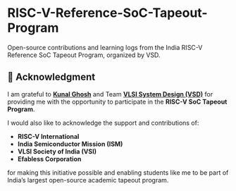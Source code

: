 # RISC-V-Reference-SoC-Tapeout-Program
Open-source contributions and learning logs from the India RISC-V Reference SoC Tapeout Program, organized by VSD.


## 🙏 Acknowledgment  

I am grateful to [**Kunal Ghosh**](https://github.com/kunalg123) and Team **[VLSI System Design (VSD)](https://vsdiat.vlsisystemdesign.com/)** for providing me with the opportunity to participate in the **RISC-V SoC Tapeout Program**.  

I would also like to acknowledge the support and contributions of:  
- **RISC-V International**  
- **India Semiconductor Mission (ISM)**  
- **VLSI Society of India (VSI)**  
- **Efabless Corporation**  

for making this initiative possible and enabling students like me to be part of India’s largest open-source academic tapeout program.  
